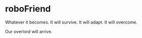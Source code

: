 # roboFriend
Whatever it becomes.
It will survive.
It will adapt.
It will overcome.

Our overlord will arrive.

